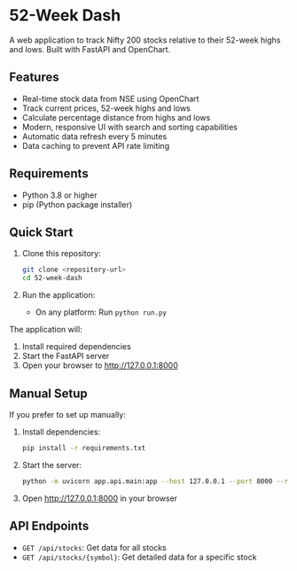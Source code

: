 # 52-Week Dash

A web application to track Nifty 200 stocks relative to their 52-week highs and lows. Built with FastAPI and OpenChart.

## Features

- Real-time stock data from NSE using OpenChart
- Track current prices, 52-week highs and lows
- Calculate percentage distance from highs and lows
- Modern, responsive UI with search and sorting capabilities
- Automatic data refresh every 5 minutes
- Data caching to prevent API rate limiting

## Requirements

- Python 3.8 or higher
- pip (Python package installer)

## Quick Start

1. Clone this repository:
   ```bash
   git clone <repository-url>
   cd 52-week-dash
   ```

2. Run the application:
   - On any platform: Run `python run.py`

The application will:
1. Install required dependencies
2. Start the FastAPI server
3. Open your browser to http://127.0.0.1:8000

## Manual Setup

If you prefer to set up manually:

1. Install dependencies:
   ```bash
   pip install -r requirements.txt
   ```

2. Start the server:
   ```bash
   python -m uvicorn app.api.main:app --host 127.0.0.1 --port 8000 --reload
   ```

3. Open http://127.0.0.1:8000 in your browser

## API Endpoints

- `GET /api/stocks`: Get data for all stocks
- `GET /api/stocks/{symbol}`: Get detailed data for a specific stock


